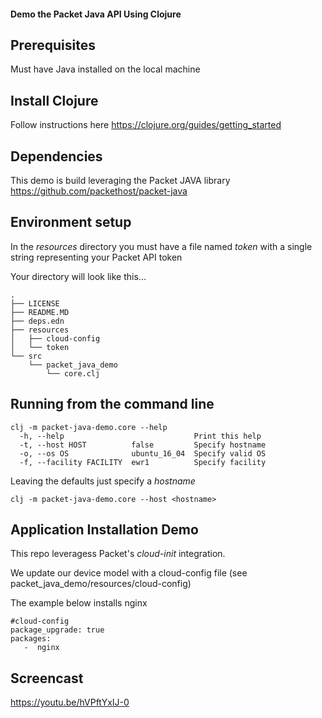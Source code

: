 #### Demo the Packet Java API Using Clojure

## Prerequisites

Must have Java installed on the local machine

## Install Clojure

Follow instructions here https://clojure.org/guides/getting_started


## Dependencies

This demo is build leveraging the Packet JAVA library https://github.com/packethost/packet-java

## Environment setup

In the _resources_ directory you must have a file named *token* with a single string representing your Packet API token

Your directory will look like this...

~~~
.
├── LICENSE
├── README.MD
├── deps.edn
├── resources
│   ├── cloud-config
│   └── token
└── src
    └── packet_java_demo
        └── core.clj
~~~
        

## Running from the command line

~~~
clj -m packet-java-demo.core --help
  -h, --help                             Print this help
  -t, --host HOST          false         Specify hostname
  -o, --os OS              ubuntu_16_04  Specify valid OS
  -f, --facility FACILITY  ewr1          Specify facility
~~~  

Leaving the defaults just specify a _hostname_
  
`clj -m packet-java-demo.core --host <hostname>`



## Application Installation Demo

This repo leveragess Packet's *cloud-init* integration.

We update our device model with a cloud-config file 
        (see packet_java_demo/resources/cloud-config)
        
The example below installs nginx        
        
~~~
#cloud-config
package_upgrade: true
packages:
   -  nginx   
~~~      

## Screencast

https://youtu.be/hVPftYxIJ-0
